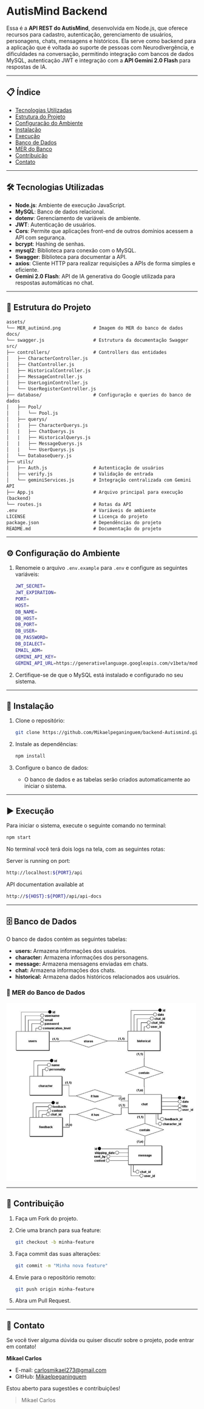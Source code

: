 # AutisMind Backend

Essa é a **API REST do AutisMind**, desenvolvida em Node.js, que oferece recursos para cadastro, autenticação, gerenciamento de usuários, personagens, chats, mensagens e históricos. Ela serve como backend para a aplicação que é voltada ao suporte de pessoas com Neurodivergência, e dificuldades na conversação, permitindo integração com bancos de dados MySQL, autenticação JWT e integração com a **API Gemini 2.0 Flash** para respostas de IA.

---

## 📋 Índice

- [Tecnologias Utilizadas](#tecnologias-utilizadas)
- [Estrutura do Projeto](#estrutura-do-projeto)
- [Configuração do Ambiente](#configuração-do-ambiente)
- [Instalação](#instalação)
- [Execução](#execução)
- [Banco de Dados](#banco-de-dados)
- [MER do Banco](#mer-do-banco-de-dados)
- [Contribuição](#contribuição)
- [Contato](#contato)

---

## 🛠 Tecnologias Utilizadas

- **Node.js**: Ambiente de execução JavaScript.
- **MySQL**: Banco de dados relacional.
- **dotenv**: Gerenciamento de variáveis de ambiente.
- **JWT**: Autenticação de usuários.
- **Cors**: Permite que aplicações front-end de outros domínios acessem a API com segurança.
- **bcrypt**: Hashing de senhas.
- **mysql2**: Biblioteca para conexão com o MySQL.
- **Swagger**: Biblioteca para documentar a API.
- **axios**: Cliente HTTP para realizar requisições a APIs de forma simples e eficiente.
- **Gemini 2.0 Flash**: API de IA generativa do Google utilizada para respostas automáticas no chat.

---

## 📂 Estrutura do Projeto

```plaintext
assets/
└── MER_autimind.png            # Imagem do MER do banco de dados
docs/
└── swagger.js                  # Estrutura da documentação Swagger
src/
├── controllers/                # Controllers das entidades
│   ├── CharacterController.js
│   ├── ChatController.js
│   ├── HistoricalController.js
│   ├── MessageController.js
│   ├── UserLoginController.js
│   └── UserRegisterController.js
├── database/                   # Configuração e queries do banco de dados
│   ├── Pool/
│   │   └── Pool.js
│   ├── querys/
│   |   ├── CharacterQuerys.js
│   |   ├── ChatQuerys.js
│   |   ├── HistoricalQuerys.js
│   |   ├── MessageQuerys.js
│   |   └── UserQuerys.js
│   └── DatabaseQuery.js
├── utils/
│   ├── Auth.js                 # Autenticação de usuários
│   ├── verify.js               # Validação de entrada
│   └── geminiServices.js       # Integração centralizada com Gemini API
├── App.js                      # Arquivo principal para execução (backend)
└── routes.js                   # Rotas da API
.env                            # Variáveis de ambiente
LICENSE                         # Licença do projeto
package.json                    # Dependências do projeto
README.md                       # Documentação do projeto
```

---
## ⚙️ Configuração do Ambiente

1. Renomeie o arquivo `.env.example` para `.env` e configure as seguintes variáveis:

    ```bash
    JWT_SECRET=
    JWT_EXPIRATION=
    PORT=
    HOST=
    DB_NAME=
    DB_HOST=
    DB_PORT=
    DB_USER=
    DB_PASSWORD=
    DB_DIALECT=
    EMAIL_ADM=
    GEMINI_API_KEY=
    GEMINI_API_URL=https://generativelanguage.googleapis.com/v1beta/models/gemini-2.0-flash:generateContent
    ```

2. Certifique-se de que o MySQL está instalado e configurado no seu sistema.

---

## 🚀 Instalação

1. Clone o repositório:
    ```bash
    git clone https://github.com/Mikaelpeganinguem/backend-Autismind.git
    ```

2. Instale as dependências:
    ```bash
    npm install
    ```

3. Configure o banco de dados:
    - O banco de dados e as tabelas serão criados automaticamente ao iniciar o sistema.

---

## ▶️ Execução

Para iniciar o sistema, execute o seguinte comando no terminal:

```bash
npm start
```

No terminal você terá dois logs na tela, com as seguintes rotas:

Server is running on port:
```bash
http://localhost:${PORT}/api
```

API documentation available at 
```bash
http://${HOST}:${PORT}/api/api-docs
```

---

## 🗄 Banco de Dados

O banco de dados contém as seguintes tabelas:

- **users:** Armazena informações dos usuários.
- **character:** Armazena informações dos personagens.
- **message:** Armazena mensagens enviadas em chats.
- **chat:** Armazena informações dos chats.
- **historical:** Armazena dados históricos relacionados aos usuários.


### 🧩 MER do Banco de Dados

<img src="./assets/MER_autimind.png" width=500 heigth=500>

---

## 🤝 Contribuição

1. Faça um Fork do projeto.
2. Crie uma branch para sua feature:
    ```bash
    git checkout -b minha-feature
    ```

3. Faça commit das suas alterações:
    ```bash
    git commit -m "Minha nova feature"
    ```

4. Envie para o repositório remoto:
    ```bash
    git push origin minha-feature
    ```

5. Abra um Pull Request.

---

## 📧 Contato

Se você tiver alguma dúvida ou quiser discutir sobre o projeto, pode entrar em contato!

**Mikael Carlos**
- E-mail: carlosmikael273@gmail.com
- GitHub: [Mikaelpeganinguem](https://github.com/MIkaelpeganinguem)


Estou aberto para sugestões e contribuições!


> Mikael Carlos